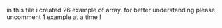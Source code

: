 in this file i created 26 example of array. for better understanding please uncomment 1 example at a time !
